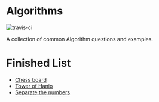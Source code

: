 # Algorithms

![travis-ci](https://travis-ci.org/hejiaji/Algorithms.svg?branch=master)

A collection of common Algorithm questions and examples.

# Finished List
-	[Chess board](https://github.com/hejiaji/Algorithms/tree/master/chessBoard)
-	[Tower of Hanio](https://github.com/hejiaji/Algorithms/tree/master/towerOfHanoi)
-	[Separate the numbers](https://github.com/hejiaji/Algorithms/tree/master/separateTheNumbers)